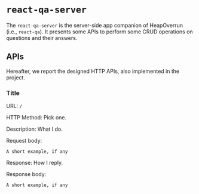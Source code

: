 # `react-qa-server`

The `react-qa-server` is the server-side app companion of HeapOverrun (i.e., `react-qa`). It presents some APIs to perform some CRUD operations on questions and their answers.

## APIs
Hereafter, we report the designed HTTP APIs, also implemented in the project.

### __Title__

URL: `/`

HTTP Method: Pick one.

Description: What I do.

Request body:
```
A short example, if any
```

Response: How I reply.

Response body:
```
A short example, if any
```